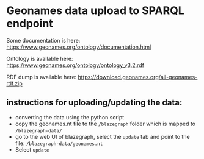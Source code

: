# Geonames data upload to SPARQL endpoint

Some documentation is here: https://www.geonames.org/ontology/documentation.html

Ontology is available here: https://www.geonames.org/ontology/ontology_v3.2.rdf


RDF dump is available here: https://download.geonames.org/all-geonames-rdf.zip

## instructions for uploading/updating the data:

- converting the data using the python script
- copy the geonames.nt file to the `/blazegraph` folder which is mapped to `/blazegraph-data/`
- go to the web UI of blazegraph, select the `update` tab and point to the file: `/blazegraph-data/geonames.nt`
- Select `update`
